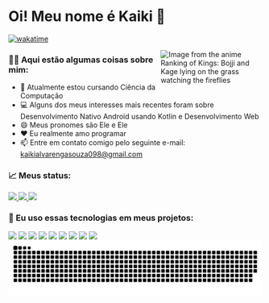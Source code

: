 # Oi! Meu nome é Kaiki 👋
[![wakatime](https://wakatime.com/badge/user/7541ddec-602f-4462-ae51-59f459d6acca.svg)](https://wakatime.com/@7541ddec-602f-4462-ae51-59f459d6acca)

<img  width="40%"  align="right" title="Ranking of Kings" src="https://github.com/Kaiki098/Kaiki098/assets/127666620/09c29762-558b-4f3a-933f-5cb77e739d80" alt="Image from the anime Ranking of Kings: Bojji and Kage lying on the grass watching the fireflies"/>

### 🧑‍💻 Aqui estão algumas coisas sobre mim:

- 🔬 Atualmente estou cursando Ciência da Computação
- 💻 Alguns dos meus interesses mais recentes foram sobre Desenvolvimento Nativo Android usando Kotlin e Desenvolvimento Web
- 😄 Meus pronomes são Ele e Ele
- ❤️ Eu realmente amo programar
- 📫 Entre em contato comigo pelo seguinte e-mail: kaikialvarengasouza098@gmail.com


### :chart_with_upwards_trend: Meus status:
<div align="left" display="inline-block">
 <a href="https://github.com/Kaiki098">
  <img loading="lazy" height="180em" src="https://github-readme-stats.vercel.app/api/top-langs/?username=Kaiki098&show_icons=true&theme=dracula&include_all_commits=true&count_private=true" />
  <img loading="lazy" height="180em" src="https://github-readme-stats.vercel.app/api?username=Kaiki098&show_icons=true&theme=dracula&include_all_commits=true&count_private=true"/>
 <a/>
 <a href="https://wakatime.com/@Kaiki098">
  <img loading="lazy" height="180em" src="https://github-readme-stats.vercel.app/api/wakatime?username=Kaiki098&theme=dracula&langs_count=5"/>
 <a/>
</div>

### 📱 Eu uso essas tecnologias em meus projetos:
<div display="inline-block">
 <img height="45em" src="https://cdn.jsdelivr.net/gh/devicons/devicon@latest/icons/c/c-original.svg" />
 <img height="45em" src="https://cdn.jsdelivr.net/gh/devicons/devicon@latest/icons/androidstudio/androidstudio-original.svg" />        
 <img height="45em" src="https://cdn.jsdelivr.net/gh/devicons/devicon@latest/icons/kotlin/kotlin-original.svg"/>
 <img height="45em" src="https://cdn.jsdelivr.net/gh/devicons/devicon@latest/icons/jetpackcompose/jetpackcompose-original.svg" />
 <img height="45em" src="https://cdn.jsdelivr.net/gh/devicons/devicon@latest/icons/vscode/vscode-original.svg" />
 <img height="45em" src="https://cdn.jsdelivr.net/gh/devicons/devicon@latest/icons/html5/html5-original.svg" /> 
 <img height="45em" src="https://cdn.jsdelivr.net/gh/devicons/devicon@latest/icons/css3/css3-original.svg" />
 <img height="45em" src="https://cdn.jsdelivr.net/gh/devicons/devicon@latest/icons/javascript/javascript-original.svg" />     
 <img height="45em" src="https://cdn.jsdelivr.net/gh/devicons/devicon@latest/icons/python/python-original.svg" />       
</div>

<picture align="center">
  <source media="(prefers-color-scheme: dark)" srcset="https://raw.githubusercontent.com/Kaiki098/Kaiki098/output/github-contribution-grid-snake-dark.svg">
  <source media="(prefers-color-scheme: light)" srcset="https://raw.githubusercontent.com/Kaiki098/Kaiki098/output/github-contribution-grid-snake.svg">
  <img align="center" alt="github contribution grid snake animation" src="https://raw.githubusercontent.com/Kaiki098/Kaiki098/output/github-contribution-grid-snake-dark.svg">
</picture>

